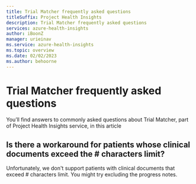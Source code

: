 ```yaml
---
title: Trial Matcher frequently asked questions
titleSuffix: Project Health Insights
description: Trial Matcher frequently asked questions
services: azure-health-insights
author: iBoonZ
manager: urieinav
ms.service: azure-health-insights
ms.topic: overview
ms.date: 02/02/2023
ms.author: behoorne
---
```



# Trial Matcher frequently asked questions

You’ll find answers to commonly asked questions about Trial Matcher, part of Project Health Insights service, in this article

## Is there a workaround for patients whose clinical documents exceed the # characters limit?
Unfortunately, we don't support patients with clinical documents that exceed # characters limit. You might try excluding the progress notes.

